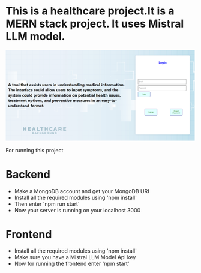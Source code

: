 # This is a healthcare project.It is a MERN stack project. It uses Mistral LLM model.

![My Image](LoginPage.png)


For running this project

# Backend
- Make a MongoDB account and get your MongoDB URI
- Install all the required modules using 'npm install'
- Then enter 'npm run start'
- Now your server is running on your localhost 3000

# Frontend
- Install all the required modules using 'npm install'
- Make sure you have a Mistral LLM Model Api key
- Now for running the frontend enter 'npm start'
